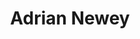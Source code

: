 ---
title: Adrian Newey
author_slug: adrian_newey
wikipedia_url: https://en.wikipedia.org/wiki/Adrian_Newey
layout: author
---